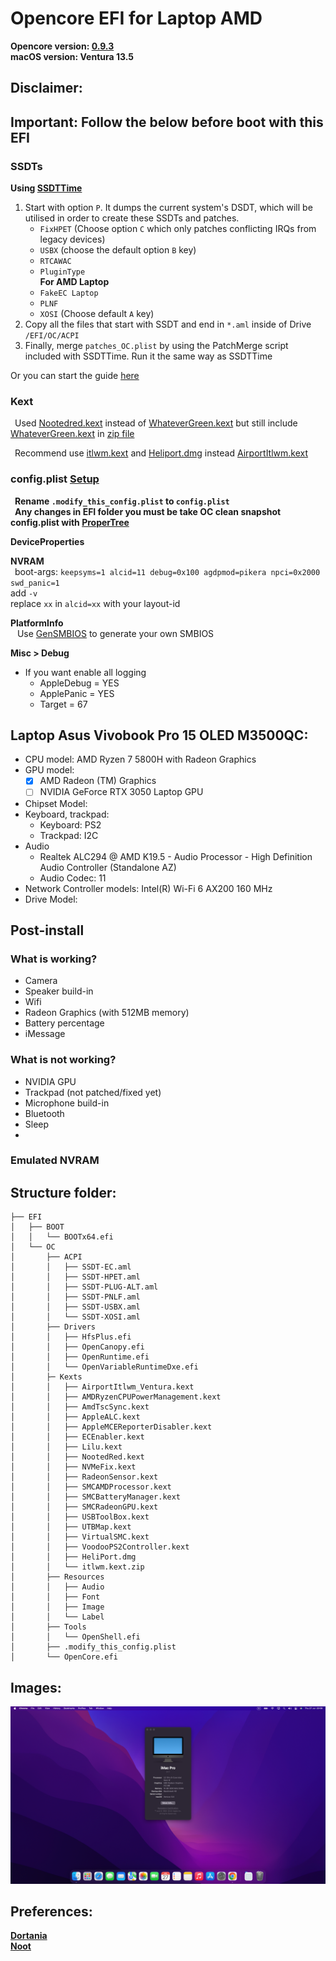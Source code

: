 # Opencore EFI for Laptop AMD

**Opencore version: [0.9.3](https://github.com/acidanthera/OpenCorePkg/releases/)**  
**macOS version: Ventura 13.5**

## Disclaimer:

## Important: Follow the below before boot with this EFI

### SSDTs

**Using [SSDTTime](https://github.com/corpnewt/SSDTTime)**

1. Start with option `P`. It dumps the current system's DSDT, which will be utilised in order to create these SSDTs and patches.
   - `FixHPET` (Choose option `C` which only patches conflicting IRQs from legacy devices)
   - `USBX` (choose the default option `B` key)
   - `RTCAWAC`
   - `PluginType`  
     **For AMD Laptop**
   - `FakeEC Laptop`
   - `PLNF`
   - `XOSI` (Choose default `A` key)
2. Copy all the files that start with SSDT and end in `*.aml` inside of Drive `/EFI/OC/ACPI`
3. Finally, merge `patches_OC.plist` by using the PatchMerge script included with SSDTTime. Run it the same way as SSDTTime

Or you can start the guide [here](https://nootinc.github.io/guide/gathering-files/acpi)

### Kext

&ensp;Used [Nootedred.kext](https://github.com/NootInc/NootedRed) instead of [WhateverGreen.kext](https://github.com/acidanthera/WhateverGreen/releases) but still include [WhateverGreen.kext](https://github.com/acidanthera/WhateverGreen/releases) in [zip file](EFI/OC/Kexts/WhateverGreen.kext.zip)

&ensp;Recommend use [itlwm.kext](https://github.com/OpenIntelWireless/itlwm/releases) and [Heliport.dmg](https://github.com/OpenIntelWireless/HeliPort/releases) instead [AirportItlwm.kext](https://github.com/OpenIntelWireless/itlwm/releases)

### config.plist [Setup](https://dortania.github.io/OpenCore-Install-Guide/AMD/zen.html#starting-point)

&ensp;**Rename `.modify_this_config.plist` to `config.plist`**  
&ensp;**Any changes in EFI folder you must be take OC clean snapshot config.plist with [ProperTree](https://github.com/corpnewt/ProperTree)**

**DeviceProperties**  

**NVRAM**  
&ensp;boot-args: `keepsyms=1 alcid=11 debug=0x100 agdpmod=pikera npci=0x2000 swd_panic=1`  
add `-v`  
replace `xx` in `alcid=xx` with your layout-id  

**PlatformInfo**  
&ensp; Use [GenSMBIOS](https://github.com/corpnewt/GenSMBIOS) to generate your own SMBIOS

**Misc > Debug**

- If you want enable all logging
  - AppleDebug = YES
  - ApplePanic = YES
  - Target = 67

## Laptop Asus Vivobook Pro 15 OLED M3500QC:

- CPU model: AMD Ryzen 7 5800H with Radeon Graphics
- GPU model:
  - [x] AMD Radeon (TM) Graphics
  - [ ] NVIDIA GeForce RTX 3050 Laptop GPU
- Chipset Model:
- Keyboard, trackpad:
  - Keyboard: PS2
  - Trackpad: I2C
- Audio
  - Realtek ALC294 @ AMD K19.5 - Audio Processor - High Definition Audio Controller (Standalone AZ)
  - Audio Codec: 11
- Network Controller models: Intel(R) Wi-Fi 6 AX200 160 MHz
- Drive Model:


## Post-install

### What is working?

- Camera
- Speaker build-in
- Wifi
- Radeon Graphics (with 512MB memory)
- Battery percentage
- iMessage

### What is not working?

- NVIDIA GPU
- Trackpad (not patched/fixed yet)
- Microphone build-in
- Bluetooth
- Sleep
- 
### Emulated NVRAM
## Structure folder:

```
├── EFI
│   ├── BOOT
│   │   └── BOOTx64.efi
│   └── OC
│       ├── ACPI
│       │   ├── SSDT-EC.aml
│       │   ├── SSDT-HPET.aml
│       │   ├── SSDT-PLUG-ALT.aml
│       │   ├── SSDT-PNLF.aml
│       │   ├── SSDT-USBX.aml
│       │   └── SSDT-XOSI.aml
│       ├── Drivers
│       │   ├── HfsPlus.efi
│       │   ├── OpenCanopy.efi
│       │   ├── OpenRuntime.efi
│       │   └── OpenVariableRuntimeDxe.efi
│       ├─ Kexts
│       │   ├── AirportItlwm_Ventura.kext
│       │   ├── AMDRyzenCPUPowerManagement.kext
│       │   ├── AmdTscSync.kext
│       │   ├── AppleALC.kext
│       │   ├── AppleMCEReporterDisabler.kext
│       │   ├── ECEnabler.kext
│       │   ├── Lilu.kext
│       │   ├── NootedRed.kext
│       │   ├── NVMeFix.kext
│       │   ├── RadeonSensor.kext
│       │   ├── SMCAMDProcessor.kext
│       │   ├── SMCBatteryManager.kext
│       │   ├── SMCRadeonGPU.kext
│       │   ├── USBToolBox.kext
│       │   ├── UTBMap.kext
│       │   ├── VirtualSMC.kext
│       │   ├── VoodooPS2Controller.kext
│       │   ├── HeliPort.dmg
│       │   └── itlwm.kext.zip
│       ├── Resources
│       │   ├── Audio
│       │   ├── Font
│       │   ├── Image
│       │   └── Label
│       ├── Tools
│       │   └── OpenShell.efi
│       ├── .modify_this_config.plist
│       └── OpenCore.efi
```

## Images:

![](Images/pic1.png)

## Preferences:

**[Dortania](https://dortania.github.io/)**  
**[Noot](https://nootinc.github.io/)**
